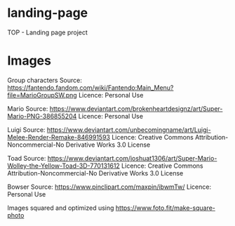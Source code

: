 # landing-page
TOP - Landing page project

# Images
Group characters 
Source: https://fantendo.fandom.com/wiki/Fantendo:Main_Menu?file=MarioGroupSW.png
Licence: Personal Use

Mario 
Source: https://www.deviantart.com/brokenheartdesignz/art/Super-Mario-PNG-386855204
Licence: Personal Use

Luigi
Source: https://www.deviantart.com/unbecomingname/art/Luigi-Melee-Render-Remake-846991593
Licence: Creative Commons Attribution-Noncommercial-No Derivative Works 3.0 License

Toad
Source: https://www.deviantart.com/joshuat1306/art/Super-Mario-Wolley-the-Yellow-Toad-3D-770131612
Licence: Creative Commons Attribution-Noncommercial-No Derivative Works 3.0 License

Bowser
Source: https://www.pinclipart.com/maxpin/ibwmTw/
Licence: Personal Use

Images squared and optimized using https://www.foto.fit/make-square-photo